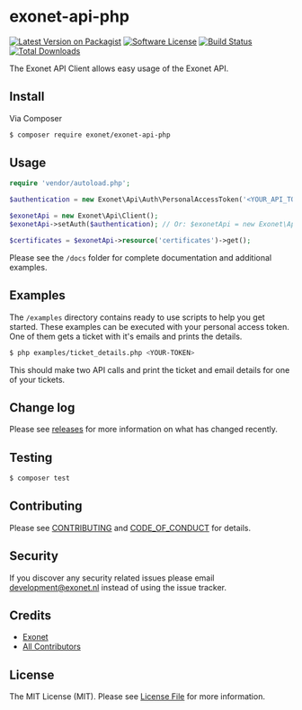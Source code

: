# exonet-api-php

[![Latest Version on Packagist][ico-version]][link-packagist]
[![Software License][ico-license]](LICENSE.md)
[![Build Status][ico-travis]][link-travis]
[![Total Downloads][ico-downloads]][link-downloads]

The Exonet API Client allows easy usage of the Exonet API.

## Install

Via Composer

``` bash
$ composer require exonet/exonet-api-php
```

## Usage

``` php
require 'vendor/autoload.php';

$authentication = new Exonet\Api\Auth\PersonalAccessToken('<YOUR_API_TOKEN>');

$exonetApi = new Exonet\Api\Client();
$exonetApi->setAuth($authentication); // Or: $exonetApi = new Exonet\Api\Client($authentication);

$certificates = $exonetApi->resource('certificates')->get();
```

Please see the `/docs` folder for complete documentation and additional examples.

## Examples

The `/examples` directory contains ready to use scripts to help you get started. These examples can be executed with your personal access token. One of them gets a ticket with it's emails and prints the details.

```bash
$ php examples/ticket_details.php <YOUR-TOKEN>
```

This should make two API calls and print the ticket and email details for one of your tickets.

## Change log

Please see [releases](link-releases) for more information on what has changed recently.

## Testing

``` bash
$ composer test
```

## Contributing

Please see [CONTRIBUTING](.github/CONTRIBUTING.md) and [CODE_OF_CONDUCT](.github/CODE_OF_CONDUCT.md) for details.

## Security

If you discover any security related issues please email [development@exonet.nl](mailto:development@exonet.nl) instead
of using the issue tracker.

## Credits

- [Exonet][link-author]
- [All Contributors][link-contributors]

## License

The MIT License (MIT). Please see [License File](LICENSE.md) for more information.

[ico-version]: https://img.shields.io/packagist/v/exonet/exonet-api-php.svg?style=flat-square
[ico-license]: https://img.shields.io/badge/license-MIT-brightgreen.svg?style=flat-square
[ico-travis]: https://img.shields.io/travis/exonet/exonet-api-php/master.svg?style=flat-square
[ico-downloads]: https://img.shields.io/packagist/dt/exonet/exonet-api-php.svg?style=flat-square

[link-packagist]: https://packagist.org/packages/exonet/exonet-api-php
[link-travis]: https://travis-ci.org/exonet/exonet-api-php
[link-downloads]: https://packagist.org/packages/exonet/exonet-api-php
[link-author]: https://github.com/exonet
[link-releases]: https://github.com/exonet/exonet-api-php/releases
[link-contributors]: ../../contributors
